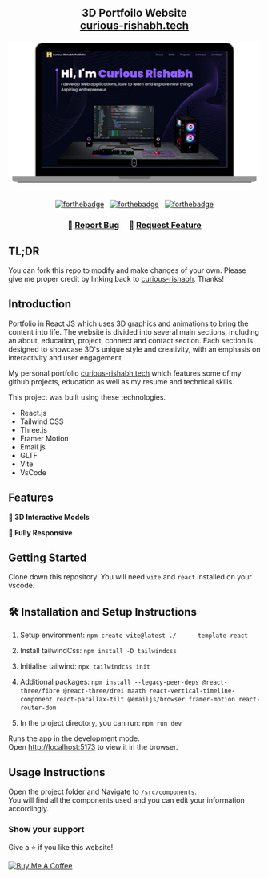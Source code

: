 <h2 align="center">
  3D Portfoilo Website<br/>
  <a href="https://curious-rishabh.tech" target="_blank">curious-rishabh.tech</a>
</h2>
<div align="center">
  <img alt="Demo" src="demo.png" />
</div>

<br/>
<center>

[![forthebadge](https://forthebadge.com/images/badges/built-with-love.svg)](https://forthebadge.com) &nbsp;
[![forthebadge](https://forthebadge.com/images/badges/made-with-javascript.svg)](https://forthebadge.com) &nbsp;
[![forthebadge](https://forthebadge.com/images/badges/makes-people-smile.svg)](https://forthebadge.com)

</center>
<h3 align="center">
    🔹
    <a href="https://github.com/curious-rishabh/Rishabh-Portfolio/issues">Report Bug</a> &nbsp; &nbsp;
    🔹
    <a href="https://github.com/curious-rishabh/Rishabh-Portfolio/issues">Request Feature</a>
</h3>

## TL;DR

You can fork this repo to modify and make changes of your own. Please give me proper credit by linking back to [curious-rishabh](https://github.com/curious-rishabh/Rishabh-Portfolio). Thanks!

## Introduction

Portfolio in React JS which uses 3D graphics and animations to bring the content into life. The website is divided into several main sections, including an about, education, project, connect and contact section. Each section is designed to showcase 3D's unique style and creativity, with an emphasis on interactivity and user engagement.

My personal portfolio <a href="https://curious-rishabh.tech" target="_blank">curious-rishabh.tech</a> which features some of my github projects, education as well as my resume and technical skills.<br/>

This project was built using these technologies.

* React.js
* Tailwind CSS
* Three.js
* Framer Motion
* Email.js
* GLTF
* Vite
* VsCode 

## Features

**📖 3D Interactive Models**

**📱 Fully Responsive**

## Getting Started

Clone down this repository. You will need `vite` and `react` installed on your vscode.

## 🛠 Installation and Setup Instructions

1. Setup environment: `npm create vite@latest ./ -- --template react`

2. Install tailwindCss: `npm install -D tailwindcss`

3. Initialise tailwind: `npx tailwindcss init`

4. Additional packages: `npm install --legacy-peer-deps @react-three/fibre @react-three/drei maath react-vertical-timeline-component react-parallax-tilt @emailjs/browser framer-motion react-router-dom`

5. In the project directory, you can run: `npm run dev`

Runs the app in the development mode.\
Open [http://localhost:5173](http://localhost:5173) to view it in the browser.

## Usage Instructions

Open the project folder and Navigate to `/src/components`. <br/>
You will find all the components used and you can edit your information accordingly.

### Show your support

Give a ⭐ if you like this website!

<a href="https://www.buymeacoffee.com/rishabhbaghel" target="_blank"><img src="https://cdn.buymeacoffee.com/buttons/v2/default-violet.png" alt="Buy Me A Coffee" height= "60px" width= "217px" ></a>
